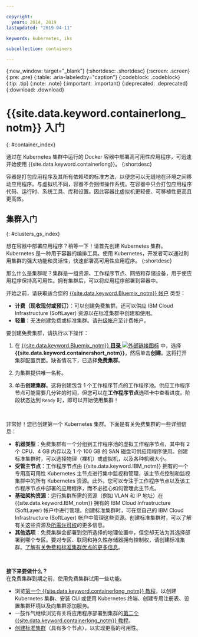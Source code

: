 ```yaml
---

copyright:
  years: 2014, 2019
lastupdated: "2019-04-11"

keywords: kubernetes, iks

subcollection: containers

---
```


{:new_window: target="_blank"}
{:shortdesc: .shortdesc}
{:screen: .screen}
{:pre: .pre}
{:table: .aria-labeledby="caption"}
{:codeblock: .codeblock}
{:tip: .tip}
{:note: .note}
{:important: .important}
{:deprecated: .deprecated}
{:download: .download}


# {{site.data.keyword.containerlong_notm}} 入门
{: #container_index}

通过在 Kubernetes 集群中运行的 Docker 容器中部署高可用性应用程序，可迅速开始使用 {{site.data.keyword.containerlong}}。
{:shortdesc}

容器是打包应用程序及其所有依赖项的标准方法，以便您可以无缝地在环境之间移动应用程序。与虚拟机不同，容器不会捆绑操作系统。在容器中只会打包应用程序代码、运行时、系统工具、库和设置。因此容器比虚拟机更轻便、可移植性更高且更高效。


## 集群入门
{: #clusters_gs_index}

想在容器中部署应用程序？稍等一下！请首先创建 Kubernetes 集群。Kubernetes 是一种用于容器的编排工具。使用 Kubernetes，开发者可以通过利用集群的强大功能和灵活性，快速部署高可用性应用程序。
{:shortdesc}

那么什么是集群呢？集群是一组资源、工作程序节点、网络和存储设备，用于使应用程序保持高可用性。拥有集群后，可以将应用程序部署到容器中。

开始之前，请获取适合您的 [{{site.data.keyword.Bluemix_notm}} 帐户](https://cloud.ibm.com/registration) 类型：
* **计费（现收现付或预订）**：可以创建免费集群。还可以供应 IBM Cloud Infrastructure (SoftLayer) 资源以在标准集群中创建和使用。
* **轻量**：无法创建免费或标准集群。请[升级帐户](/docs/account?topic=account-accountfaqs#changeacct)至计费帐户。

要创建免费集群，请执行以下操作：

1.  在 [{{site.data.keyword.Bluemix_notm}} **目录** ![外部链接图标](../icons/launch-glyph.svg "外部链接图标")](https://cloud.ibm.com/catalog?category=containers) 中，选择 **{{site.data.keyword.containershort_notm}}**，然后单击**创建**。这将打开集群配置页面。缺省情况下，已选择**免费集群**。

2.  为集群提供唯一名称。

3.  单击**创建集群**。这将创建包含 1 个工作程序节点的工作程序池。供应工作程序节点可能需要几分钟的时间，但您可以在**工作程序节点**选项卡中查看进度。阶段状态达到 `Ready` 时，即可以开始使用集群！

<br>

非常好！您已创建第一个 Kubernetes 集群。下面是有关免费集群的一些详细信息：

*   **机器类型**：免费集群有一个分组到工作程序池的虚拟工作程序节点，其中有 2 个 CPU、4 GB 内存以及 1 个 100 GB 的 SAN 磁盘可供应用程序使用。创建标准集群时，可以选择物理（裸机）或虚拟机，以及各种机器大小。
*   **受管主节点**：工作程序节点由 {{site.data.keyword.IBM_notm}} 拥有的一个专用高可用性 Kubernetes 主节点进行集中监视和管理，该主节点控制和监视集群中的所有 Kubernetes 资源。此外，您可以专注于工作程序节点以及该工作程序节点中部署的应用程序，而不必担心如何管理此主节点。
*   **基础架构资源**：运行集群所需的资源（例如 VLAN 和 IP 地址）在 {{site.data.keyword.IBM_notm}} 拥有的 IBM Cloud Infrastructure (SoftLayer) 帐户中进行管理。创建标准集群时，可在您自己的 IBM Cloud Infrastructure (SoftLayer) 帐户中管理这些资源。创建标准集群时，可以了解有关这些资源及[所需许可权](/docs/containers?topic=containers-users#infra_access)的更多信息。
*   **其他选项**：免费集群会部署到您所选择的地理位置中，但您却无法为其选择部署到哪个专区。要对专区、联网和持久性存储器拥有控制权，请创建标准集群。[了解有关免费和标准集群优点的更多信息](/docs/containers?topic=containers-cs_ov#cluster_types)。

<br>

**接下来要做什么？**</br>
在免费集群到期之前，使用免费集群试用一些功能。

* 浏览[第一个 {{site.data.keyword.containerlong_notm}} 教程](/docs/containers?topic=containers-cs_cluster_tutorial#cs_cluster_tutorial)，以创建 Kubernetes 集群、安装 CLI 或使用 Kubernetes 终端、创建专用注册表、设置集群环境以及向集群添加服务。
* 一鼓作气继续浏览有关将应用程序部署到集群的[第二个 {{site.data.keyword.containerlong_notm}} 教程](/docs/containers?topic=containers-cs_apps_tutorial#cs_apps_tutorial)。
* [创建标准集群](/docs/containers?topic=containers-clusters#clusters_ui)（具有多个节点），以实现更高的可用性。


